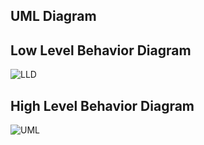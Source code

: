 
## UML Diagram

## Low Level Behavior Diagram

![LLD](https://user-images.githubusercontent.com/62873230/156751006-4219c092-3791-4c7c-b30c-926977aeaf14.jpg)

## High Level Behavior Diagram

![UML](https://user-images.githubusercontent.com/62873230/156750233-a13657c5-5ebf-4e34-a0ed-b2705db4e67f.jpg)

